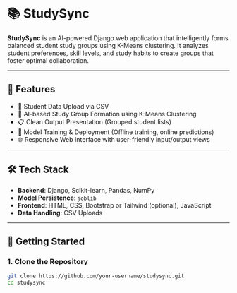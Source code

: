# 📚 StudySync

**StudySync** is an AI-powered Django web application that intelligently forms balanced student study groups using K-Means clustering. It analyzes student preferences, skill levels, and study habits to create groups that foster optimal collaboration.

---

## 🚀 Features

- 📂 Student Data Upload via CSV
- 🤖 AI-based Study Group Formation using K-Means Clustering
- 📋 Clean Output Presentation (Grouped student lists)
- 🧠 Model Training & Deployment (Offline training, online predictions)
- 🌐 Responsive Web Interface with user-friendly input/output views

---

## 🛠 Tech Stack

- **Backend**: Django, Scikit-learn, Pandas, NumPy  
- **Model Persistence**: `joblib`  
- **Frontend**: HTML, CSS, Bootstrap or Tailwind (optional), JavaScript  
- **Data Handling**: CSV Uploads  

---

## 🏁 Getting Started

### 1. Clone the Repository
```bash
git clone https://github.com/your-username/studysync.git
cd studysync
